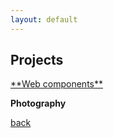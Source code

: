 ```yaml
---
layout: default
---
```


## Projects

<a href="./pages/cssExamples.html">
    <span>**Web components**</span>
</a>

<span>**Photography**</span>



[back](./)
